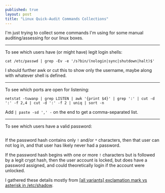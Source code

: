 ```yaml
---
published: true
layout: post
title: "Linux Quick-Audit Commands Collections"
---
```


I'm just trying to collect some commands I'm using for some manual auditing/assessing for our linux boxes.

---

To see which users have (or might have) legit login shells:

```
cat /etc/passwd | grep -Ev -e '/s?bin/(nologin|sync|shutdown|halt)$'
```

I should further awk or cut this to show only the username, maybe along with whatever shell is defined.

---

To see which ports are open for listening:

```
netstat -tuwanp | grep LISTEN | awk '{print $4}' | grep ':' | cut -d ':' -f 2,4 | cut -d ':' -f 2 | uniq | sort -n
```

Add `| paste -sd ',' -` on the end to get a comma-separated list.

---

To see which users have a valid password:

```

```

If the password hash contains only `!` and/or `*` characters, then that user can not log in, and that user has likely never had a password.

If the password hash begins with one or more `!` characters but is followed by a legit crypt hash, then the user account is locked, but does have a password assigned, and could theoretically login if the account were unlocked.

I gathered these details mostly from [\[all variants\] exclamation mark vs asterisk in /etc/shadow](http://ubuntuforums.org/showthread.php?t=2026413).

